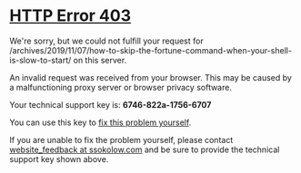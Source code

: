 
# [HTTP Error 403](http://blog.ssokolow.com/archives/2019/11/07/how-to-skip-the-fortune-command-when-your-shell-is-slow-to-start/)

We're sorry, but we could not fulfill your request for /archives/2019/11/07/how-to-skip-the-fortune-command-when-your-shell-is-slow-to-start/ on this server.

An invalid request was received from your browser. This may be caused by a malfunctioning proxy server or browser privacy software.

Your technical support key is: **6746-822a-1756-6707**

You can use this key to [fix this problem yourself](https://www.ioerror.us/bb2-support-key?key=6746-822a-1756-6707).

If you are unable to fix the problem yourself, please contact [website\_feedback at ssokolow.com](mailto:website_feedback+nospam@nospam.ssokolow.com) and be sure to provide the technical support key shown above.
